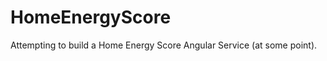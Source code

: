 HomeEnergyScore
===============

Attempting to build a Home Energy Score Angular Service (at some point).
